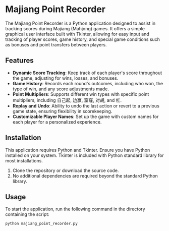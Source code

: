 # Majiang Point Recorder

The Majiang Point Recorder is a Python application designed to assist in tracking scores during Majiang (Mahjong) games. It offers a simple graphical user interface built with Tkinter, allowing for easy input and tracking of player scores, game history, and special game conditions such as bonuses and point transfers between players.

## Features

- **Dynamic Score Tracking**: Keep track of each player's score throughout the game, adjusting for wins, losses, and bonuses.
- **Game History**: Records each round's outcomes, including who won, the type of win, and any score adjustments made.
- **Point Multipliers**: Supports different win types with specific point multipliers, including 自己起, 边赢, 窟窿, 对胡, and 杠.
- **Replay and Undo**: Ability to undo the last action or revert to a previous game state, ensuring flexibility in scorekeeping.
- **Customizable Player Names**: Set up the game with custom names for each player for a personalized experience.

## Installation

This application requires Python and Tkinter. Ensure you have Python installed on your system. Tkinter is included with Python standard library for most installations.

1. Clone the repository or download the source code.
2. No additional dependencies are required beyond the standard Python library.

## Usage

To start the application, run the following command in the directory containing the script:

```bash
python majiang_point_recorder.py
```
